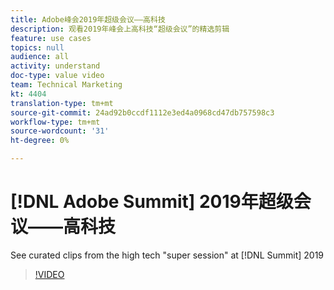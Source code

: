 ```yaml
---
title: Adobe峰会2019年超级会议——高科技
description: 观看2019年峰会上高科技“超级会议”的精选剪辑
feature: use cases
topics: null
audience: all
activity: understand
doc-type: value video
team: Technical Marketing
kt: 4404
translation-type: tm+mt
source-git-commit: 24ad92b0ccdf1112e3ed4a0968cd47db757598c3
workflow-type: tm+mt
source-wordcount: '31'
ht-degree: 0%

---
```



# [!DNL Adobe Summit] 2019年超级会议——高科技

See curated clips from the high tech &quot;super session&quot; at [!DNL Summit] 2019

>[!VIDEO](https://video.tv.adobe.com/v/30548/?quality=12)

